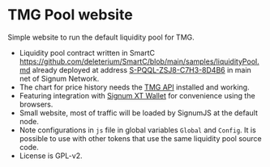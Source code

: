# TMG Pool website
Simple website to run the default liquidity pool for TMG.
* Liquidity pool contract written in SmartC https://github.com/deleterium/SmartC/blob/main/samples/liquidityPool.md already deployed at address [S-PQQL-ZSJ8-C7H3-8D4B6](https://explorer.notallmine.net/address/7071860869716171474) in main net of Signum Network.
* The chart for price history needs the [TMG API](https://github.com/deleterium/tmg_api/) installed and working.
* Featuring integration with [Signum XT Wallet](https://github.com/signum-network/signum-xt-wallet) for convenience using the browsers.
* Small website, most of traffic will be loaded by SignumJS at the default node.
* Note configurations in `js` file in global variables `Global` and `Config`. It is possible to use with other tokens that use the same liquidity pool source code.
* License is GPL-v2.
